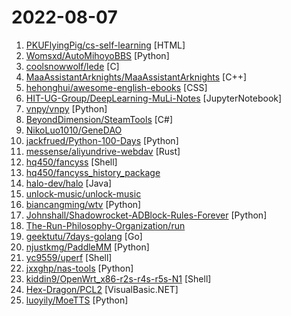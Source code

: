 # 2022-08-07

1. [PKUFlyingPig/cs-self-learning](https://github.com/PKUFlyingPig/cs-self-learning "计算机自学指南") [HTML]
2. [Womsxd/AutoMihoyoBBS](https://github.com/Womsxd/AutoMihoyoBBS "米游社自动签到，支持：崩坏二、崩坏三、原神、未定事件簿，米游币自动获取") [Python]
3. [coolsnowwolf/lede](https://github.com/coolsnowwolf/lede "Lean's OpenWrt source") [C]
4. [MaaAssistantArknights/MaaAssistantArknights](https://github.com/MaaAssistantArknights/MaaAssistantArknights "《明日方舟》小助手，全日常一键长草！| An Arknights assistant compatible with EN, JP, KR, ZH_TW clients") [C++]
5. [hehonghui/awesome-english-ebooks](https://github.com/hehonghui/awesome-english-ebooks "经济学人(含音频)、纽约客、卫报、连线、大西洋月刊等英语杂志免费下载,支持epub、mobi、pdf格式, 每周更新") [CSS]
6. [HIT-UG-Group/DeepLearning-MuLi-Notes](https://github.com/HIT-UG-Group/DeepLearning-MuLi-Notes "Notes about courses Dive into Deep Learning by Mu Li") [JupyterNotebook]
7. [vnpy/vnpy](https://github.com/vnpy/vnpy "基于Python的开源量化交易平台开发框架") [Python]
8. [BeyondDimension/SteamTools](https://github.com/BeyondDimension/SteamTools "🛠「Watt Toolkit」是一个开源跨平台的多功能 Steam 工具箱。") [C#]
9. [NikoLuo1010/GeneDAO](https://github.com/NikoLuo1010/GeneDAO "") 
10. [jackfrued/Python-100-Days](https://github.com/jackfrued/Python-100-Days "Python - 100天从新手到大师") [Python]
11. [messense/aliyundrive-webdav](https://github.com/messense/aliyundrive-webdav "阿里云盘 WebDAV 服务") [Rust]
12. [hq450/fancyss](https://github.com/hq450/fancyss "fancyss is a project providing tools to across the GFW on asuswrt/merlin based router.") [Shell]
13. [hq450/fancyss_history_package](https://github.com/hq450/fancyss_history_package "科学上网插件的离线安装包储存在这里") 
14. [halo-dev/halo](https://github.com/halo-dev/halo "✍ 一款现代化的开源博客 / CMS 系统。") [Java]
15. [unlock-music/unlock-music](https://github.com/unlock-music/unlock-music "Unlock encrypted music file in browser. 在浏览器中解锁加密的音乐文件。") 
16. [biancangming/wtv](https://github.com/biancangming/wtv "解决电脑、手机看电视直播的苦恼，收集各种直播源，电视直播网站") [Python]
17. [Johnshall/Shadowrocket-ADBlock-Rules-Forever](https://github.com/Johnshall/Shadowrocket-ADBlock-Rules-Forever "提供多款 Shadowrocket 规则，拥有强劲的广告过滤功能。每日8时重新构建规则。") [Python]
18. [The-Run-Philosophy-Organization/run](https://github.com/The-Run-Philosophy-Organization/run "润学全球官方指定GITHUB，整理润学宗旨、纲领、理论和各类润之实例；解决为什么润，润去哪里，怎么润三大问题； 并成为新中国人的核心宗教，核心信念。") 
19. [geektutu/7days-golang](https://github.com/geektutu/7days-golang "7 days golang programs from scratch (web framework Gee, distributed cache GeeCache, object relational mapping ORM framework GeeORM, rpc framework GeeRPC etc) 7天用Go动手写/从零实现系列") [Go]
20. [njustkmg/PaddleMM](https://github.com/njustkmg/PaddleMM "Multi-Modal learning toolkit based on PaddlePaddle and PyTorch, supporting multiple applications such as multi-modal classification, cross-modal retrieval and image caption.") [Python]
21. [yc9559/uperf](https://github.com/yc9559/uperf "Userspace performance controller for android") [Shell]
22. [jxxghp/nas-tools](https://github.com/jxxghp/nas-tools "NAS媒体库资源归集、整理自动化工具") [Python]
23. [kiddin9/OpenWrt_x86-r2s-r4s-r5s-N1](https://github.com/kiddin9/OpenWrt_x86-r2s-r4s-r5s-N1 "Automatic unattended weekly builds of the current OpenWrt development master branch for X86/64, NanoPi R2S, NanoPi R4S, NanoPi R2C, Phicomm N1, NanoPi NEO3, 树莓派 4B, DoorNet1, DoorNet2, 香橙派 Orange Pi R1 Plus, 香橙派 Orange Pi R1 Plus LTS, 红米AX6, 小米AX3600, 小米AX9000, 红米AX6S/小米AX3200, 红米AC2100, 小米AC2100, 小米CR6606/TR606(联通版), CR6608/TR608(移动版), CR6609/T…") [Shell]
24. [Hex-Dragon/PCL2](https://github.com/Hex-Dragon/PCL2 "Plain Craft Launcher 2（我的世界启动器 PCL2）的源代码库。") [VisualBasic.NET]
25. [luoyily/MoeTTS](https://github.com/luoyily/MoeTTS "Speech synthesis model repo for galgame characters based on Tacotron2 and Hifigan") [Python]
